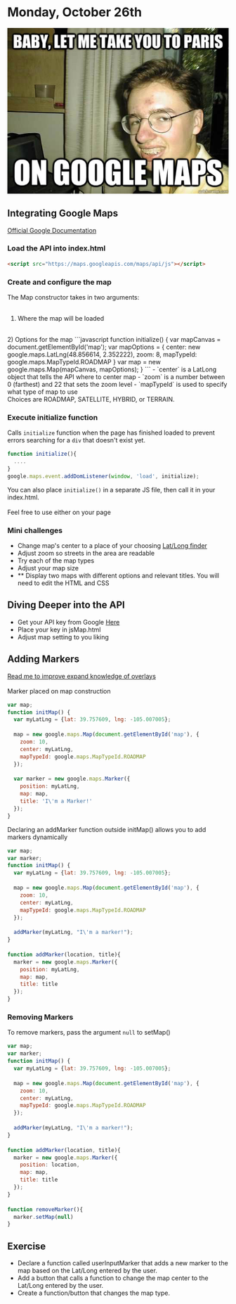 # Monday, October 26th

![Paris](/images/paris.jpg)

## Integrating Google Maps
[Official Google Documentation]("https://developers.google.com/maps/tutorials/fundamentals/adding-a-google-map")

### Load the API into index.html
```html
<script src="https://maps.googleapis.com/maps/api/js"></script>
```

### Create and configure the map
The Map constructor takes in two arguments:
<br>
<br>
1) Where the map will be loaded
<br>
2) Options for the map
```javascript
function initialize() {
  var mapCanvas = document.getElementById('map');
  var mapOptions = {
    center: new google.maps.LatLng(48.856614, 2.352222),
    zoom: 8,
    mapTypeId: google.maps.MapTypeId.ROADMAP
  }
  var map = new google.maps.Map(mapCanvas, mapOptions);
}
```
- `center` is a LatLong object that tells the API where to center map
- `zoom` is a number between 0 (farthest) and 22 that sets the zoom level
- `mapTypeId` is used to specify what type of map to use
<br>
Choices are ROADMAP, SATELLITE, HYBRID, or TERRAIN.

### Execute initialize function
Calls `initialize` function when the page has finished loaded to prevent errors searching for a `div` that doesn't exist yet.
```javascript
function initialize(){
  ....
}
google.maps.event.addDomListener(window, 'load', initialize);
```
You can also place `initialize()` in a separate JS file, then call it in your index.html.
<br>
<br>
Feel free to use either on your page

### Mini challenges
- Change map's center to a place of your choosing
[Lat/Long finder]("http://www.latlong.net/")
- Adjust zoom so streets in the area are readable
- Try each of the map types
- Adjust your map size
- ** Display two maps with different options and relevant titles. You will need to edit the HTML and CSS

## Diving Deeper into the API
- Get your API key from Google [Here]("https://developers.google.com/maps/documentation/javascript/get-api-key")
- Place your key in jsMap.html
- Adjust map setting to you liking

## Adding Markers

[Read me to improve expand knowledge of overlays]("https://developers.google.com/maps/documentation/javascript/overlays")
<br>
<br>
Marker placed on map construction
```javascript
var map;
function initMap() {
  var myLatLng = {lat: 39.757609, lng: -105.007005};

  map = new google.maps.Map(document.getElementById('map'), {
    zoom: 10,
    center: myLatLng,
    mapTypeId: google.maps.MapTypeId.ROADMAP
  });

  var marker = new google.maps.Marker({
    position: myLatLng,
    map: map,
    title: 'I\'m a Marker!'
  });
}
```
Declaring an addMarker function outside initMap() allows you to add markers dynamically
```javascript
var map;
var marker;
function initMap() {
  var myLatLng = {lat: 39.757609, lng: -105.007005};

  map = new google.maps.Map(document.getElementById('map'), {
    zoom: 10,
    center: myLatLng,
    mapTypeId: google.maps.MapTypeId.ROADMAP
  });

  addMarker(myLatLng, "I\'m a marker!");
}

function addMarker(location, title){
  marker = new google.maps.Marker({
    position: myLatLng,
    map: map,
    title: title
  });
}
```

### Removing Markers
To remove markers, pass the argument `null` to setMap()
```javascript
var map;
var marker;
function initMap() {
  var myLatLng = {lat: 39.757609, lng: -105.007005};

  map = new google.maps.Map(document.getElementById('map'), {
    zoom: 10,
    center: myLatLng,
    mapTypeId: google.maps.MapTypeId.ROADMAP
  });

  addMarker(myLatLng, "I\'m a marker!");
}

function addMarker(location, title){
  marker = new google.maps.Marker({
    position: location,
    map: map,
    title: title
  });
}

function removeMarker(){
  marker.setMap(null)
}
```

## Exercise
- Declare a function called userInputMarker that adds a new marker to the map based on the Lat/Long entered by the user.
- Add a button that calls a function to change the map center to the Lat/Long entered by the user.
- Create a function/button that changes the map type.
